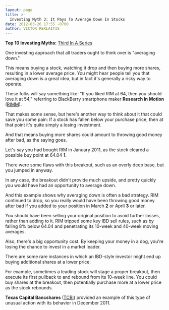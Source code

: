 ```yaml
---
layout: page
title: >-
  Investing Myth 3: It Pays To Average Down In Stocks
date: 2012-03-26 17:55 -0700
author: VICTOR REKLAITIS
---
```





**Top 10 Investing Myths:** [Third In A Series](http://news.investors.com/specialreport/604007/201203141812/top-10-investing-myths.aspx )


One investing approach that all traders ought to think over is "averaging down."


This means buying a stock, watching it drop and then buying more shares, resulting in a lower average price. You might hear people tell you that averaging down is a great idea, but in fact it's generally a risky way to operate.


These folks will say something like: "If you liked RIM at 64, then you should love it at 54," referring to BlackBerry smartphone maker **Research In Motion** ([RIMM](https://research.investors.com/quote.aspx?symbol=RIMM)).


That makes some sense, but here's another way to think about it that could save you some pain: If a stock has fallen below your purchase price, then at that point it's quite simply a losing investment.


And that means buying more shares could amount to throwing good money after bad, as the saying goes.


Let's say you had bought RIM in January 2011, as the stock cleared a possible buy point at 64.04 **1**.


There were some flaws with this breakout, such as an overly deep base, but you jumped in anyway.


In any case, the breakout didn't provide much upside, and pretty quickly you would have had an opportunity to average down.


And this example shows why averaging down is often a bad strategy. RIM continued to drop, so you really would have been throwing good money after bad if you added to your position in March **2** or April **3** or later.


You should have been selling your original position to avoid further losses, rather than adding to it. RIM tripped some key IBD sell rules, such as by falling 8% below 64.04 and penetrating its 10-week and 40-week moving averages.


Also, there's a big opportunity cost. By keeping your money in a dog, you're losing the chance to invest in a market leader.


There are some rare instances in which an IBD-style investor might end up buying additional shares at a lower price.


For example, sometimes a leading stock will stage a proper breakout, then execute its first pullback to and rebound from its 10-week line. You could buy shares at the breakout, then potentially purchase more at a lower price as the stock rebounds.


**Texas Capital Bancshares** ([TCBI](https://research.investors.com/quote.aspx?symbol=TCBI)) provided an example of this type of unusual action with its behavior in December 2011.




